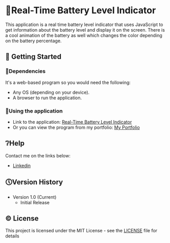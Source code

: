 # 🔋Real-Time Battery Level Indicator

This application is a real time battery level indicator that uses JavaScript to get information about the battery level and display it on the screen. There is a cool animation of the battery as well which changes the color depending on the battery percentage.

## 🔧 Getting Started

### 📍Dependencies

It's a web-based program so you would need the following:

* Any OS (depending on your device).
* A browser to run the application.

### 📍Using the application

* Link to the application: [Real-Time Battery Level Indicator](https://saimcode.github.io/live-battery-indicator/)
* Or you can view the program from my portfolio: [My Portfolio](https://saimcode.github.io/myportfolio/)

## ❔Help

Contact me on the links below:
* [Linkedin](https://www.linkedin.com/in/saim-qureshi-703060234?original_referer=https%3A%2F%2Fsaimcode.github.io%2F)

## 🕔Version History

* Version 1.0 (Current)
    * Initial Release

## ©️ License

This project is licensed under the MIT License - see the [LICENSE](LICENSE) file for details

